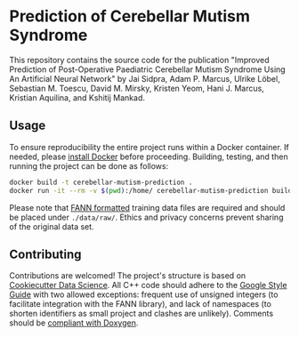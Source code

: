 # Prediction of Cerebellar Mutism Syndrome

This repository contains the source code for the publication "Improved Prediction of Post-Operative Paediatric Cerebellar Mutism Syndrome Using An Artificial Neural Network" by Jai Sidpra, Adam P. Marcus, Ulrike Löbel, Sebastian M. Toescu, David M. Mirsky, Kristen Yeom, Hani J. Marcus, Kristian Aquilina, and Kshitij Mankad.

## Usage

To ensure reproducibility the entire project runs within a Docker container. If needed, please [install Docker](https://docs.docker.com/get-docker/) before proceeding. Building, testing, and then running the project can be done as follows:

```bash
docker build -t cerebellar-mutism-prediction .
docker run -it --rm -v $(pwd):/home/ cerebellar-mutism-prediction build test run
```

Please note that [FANN formatted](https://libfann.github.io/fann/docs/files/fann_training_data_cpp-h.html#training_data.read_train_from_file) training data files are required and should be placed under `./data/raw/`. Ethics and privacy concerns prevent sharing of the original data set.

## Contributing

Contributions are welcomed! The project's structure is based on [Cookiecutter Data Science](https://drivendata.github.io/cookiecutter-data-science/). All C++ code should adhere to the [Google Style Guide](https://google.github.io/styleguide/cppguide.html) with two allowed exceptions: frequent use of unsigned integers (to facilitate integration with the FANN library), and lack of namespaces (to shorten identifiers as small project and clashes are unlikely). Comments should be [compliant with Doxygen](http://www.doxygen.nl/manual/docblocks.html).
